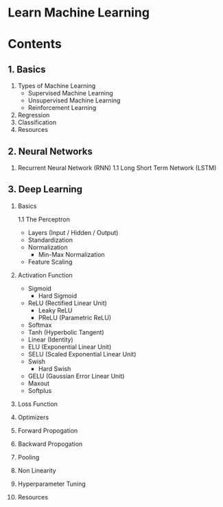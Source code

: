 # Learn Machine Learning


# Contents

## 1. Basics
1. Types of Machine Learning
    - Supervised Machine Learning
    - Unsupervised Machine Learning
    - Reinforcement Learning
2. Regression
3. Classification
4. Resources


## 2. Neural Networks
1. Recurrent Neural Network (RNN)
    1.1 Long Short Term Network (LSTM)


## 3. Deep Learning
1. Basics

    1.1 The Perceptron
    - Layers (Input / Hidden / Output)
    - Standardization
    - Normalization
        - Min-Max Normalization
    - Feature Scaling

2. Activation Function
    - Sigmoid 
        - Hard Sigmoid
    - ReLU (Rectified Linear Unit)
        - Leaky ReLU
        - PReLU (Parametric ReLU)
    - Softmax
    - Tanh (Hyperbolic Tangent)
    - Linear (Identity)
    - ELU (Exponential Linear Unit)
    - SELU (Scaled Exponential Linear Unit)
    - Swish
        - Hard Swish
    - GELU (Gaussian Error Linear Unit)
    - Maxout
    - Softplus

3. Loss Function
4. Optimizers
5. Forward Propogation
6. Backward Propogation
7. Pooling
8. Non Linearity
8. Hyperparameter Tuning
9. Resources

